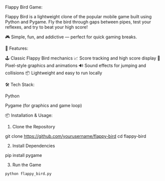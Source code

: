 Flappy Bird Game:

Flappy Bird is a lightweight clone of the popular mobile game built using Python and Pygame. Fly the bird through gaps between pipes, test your reflexes, and try to beat your high score!

🎮 Simple, fun, and addictive — perfect for quick gaming breaks.



🚀 Features:

🕹️ Classic Flappy Bird mechanics
📈 Score tracking and high score display
🎨 Pixel-style graphics and animations
🔊 Sound effects for jumping and collisions
📦 Lightweight and easy to run locally



🛠️ Tech Stack:

Python

Pygame (for graphics and game loop)



📦 Installation & Usage:

1. Clone the Repository
   
git clone https://github.com/yourusername/flappy-bird
cd flappy-bird

2. Install Dependencies
   
pip install pygame

3. Run the Game
   
 ```bash
python flappy_bird.py




